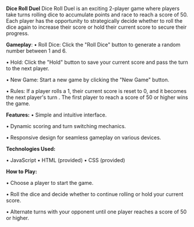 **Dice Roll Duel**
Dice Roll Duel is an exciting 2-player game where players take turns rolling dice to accumulate points and race to reach a score of 50. Each player has the opportunity to strategically decide whether to roll the dice again to increase their score or hold their current score to secure their progress.

**Gameplay**:
•	Roll Dice:  Click the "Roll Dice" button to generate a random number between 1 and 6.

•	Hold:   Click the "Hold" button to save your current score and pass the turn to the next player.

•	New Game:   Start a new game by clicking the "New Game" button.

•	Rules:  If a player rolls a 1, their current score is reset to 0, and it becomes the next player's turn . The first player to reach a score of 50 or higher wins the game.


**Features:**
•	Simple and intuitive interface.

•	Dynamic scoring and turn switching mechanics.

•	Responsive design for seamless gameplay on various devices.

**Technologies Used:**

•	JavaScript 
•	HTML (provided)
•	CSS (provided)

**How to Play:**

•	Choose a player to start the game.

•	Roll the dice and decide whether to continue rolling or hold your current score.

•	Alternate turns with your opponent until one player reaches a score of 50 or higher.
